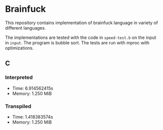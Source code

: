 # Brainfuck

This repository contains implementation of brainfuck language in variety of
different languages.

The implementations are tested with the code in `speed-test.b` on the input in
`input`. The program is bubble sort. The tests are run with mproc with
optimizations.

## C

### Interpreted
- Time: 6.914562415s
- Memory: 1.250 MiB

### Transpiled
- Time: 1.418383574s
- Memory: 1.250 MiB
